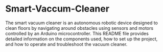 # Smart-Vaccum-Cleaner
The smart vacuum cleaner is an autonomous robotic device designed to clean floors by navigating around obstacles using sensors and motors controlled by an Arduino microcontroller. This README file provides detailed information on the components used, how to set up the project, and how to operate and troubleshoot the vacuum cleaner.


